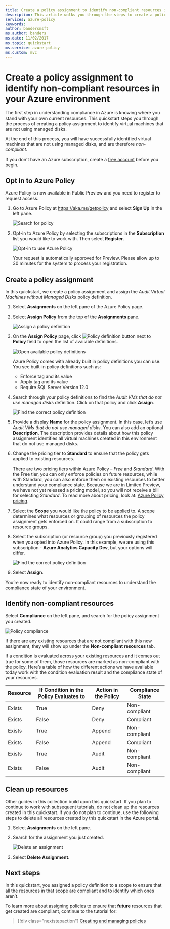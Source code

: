 ```yaml
---
title: Create a policy assignment to identify non-compliant resources in your Azure environment | Microsoft Docs
description: This article walks you through the steps to create a policy definition to identify non-compliant resources.
services: azure-policy
keywords:
author: bandersmsft
ms.author: banders
ms.date: 11/02/2017
ms.topic: quickstart
ms.service: azure-policy
ms.custom: mvc
---
```


# Create a policy assignment to identify non-compliant resources in your Azure environment
The first step in understanding compliance in Azure is knowing where you stand with your own current resources. This quickstart steps you through the process of creating a policy assignment to identify virtual machines that are not using managed disks.

At the end of this process, you will have successfully identified virtual machines that are not using managed disks, and are therefore *non-compliant*.

If you don't have an Azure subscription, create a [free account](https://azure.microsoft.com/free/?WT.mc_id=A261C142F) before you begin.

## Opt in to Azure Policy

Azure Policy is now available in Public Preview and you need to register to request access.

1. Go to Azure Policy at https://aka.ms/getpolicy and select **Sign Up** in the left pane.

   ![Search for policy](media/assign-policy-definition/sign-up.png)

2. Opt-in to Azure Policy by selecting the subscriptions in the **Subscription** list you would like to work with. Then select **Register**.

   ![Opt-in to use Azure Policy](media/assign-policy-definition/preview-opt-in.png)

   Your request is automatically approved for Preview. Please allow up to 30 minutes for the system to process your registration.

## Create a policy assignment

In this quickstart, we create a policy assignment and assign the *Audit Virtual Machines without Managed Disks* policy definition.

1. Select **Assignments** on the left pane of the Azure Policy page.
2. Select **Assign Policy** from the top of the **Assignments** pane.

   ![Assign a policy definition](media/assign-policy-definition/select-assign-policy.png)

3. On the **Assign Policy** page, click ![Policy definition button](media/assign-policy-definition/definitions-button.png) next to **Policy** field to open the list of available definitions.

   ![Open available policy definitions](media/assign-policy-definition/open-policy-definitions.png)

   Azure Policy comes with already built in policy definitions you can use. You see built-in policy definitions such as:

   - Enforce tag and its value
   - Apply tag and its value
   - Require SQL Server Version 12.0

4. Search through your policy definitions to find the *Audit VMs that do not use managed disks* definition. Click on that policy and click **Assign**.

   ![Find the correct policy definition](media/assign-policy-definition/select-available-definition.png)

5. Provide a display **Name** for the policy assignment. In this case, let’s use *Audit VMs that do not use managed disks*. You can also add an optional **Description**. The description provides details about how this policy assignment identifies all virtual machines created in this environment that do not use managed disks.
6. Change the pricing tier to **Standard** to ensure that the policy gets applied to existing resources.

   There are two pricing tiers within Azure Policy – *Free* and *Standard*. With the Free tier, you can only enforce policies on future resources, while with Standard, you can also enforce them on existing resources to better understand your compliance state. Because we are in Limited Preview, we have not yet released a pricing model, so you will not receive a bill for selecting *Standard*. To read more about pricing, look at: [Azure Policy pricing](https://acom-milestone-ignite.azurewebsites.net/pricing/details/azure-policy/).

7. Select the **Scope** you would like the policy to be applied to.  A scope determines what resources or grouping of resources the policy assignment gets enforced on. It could range from a subscription to resource groups.
8. Select the subscription (or resource group) you previously registered when you opted into Azure Policy. In this example, we are using this subscription - **Azure Analytics Capacity Dev**, but your options will differ.

   ![Find the correct policy definition](media/assign-policy-definition/assign-policy.png)

9. Select **Assign**.

You’re now ready to identify non-compliant resources to understand the compliance state of your environment.

## Identify non-compliant resources

Select **Compliance** on the left pane, and search for the policy assignment you created.

![Policy compliance](media/assign-policy-definition/policy-compliance.png)

If there are any existing resources that are not compliant with this new assignment, they will show up under the **Non-compliant resources** tab.

If a condition is evaluated across your existing resources and it comes out true for some of them, those resources are marked as non-compliant with the policy. Here’s a table of how the different actions we have available today work with the condition evaluation result and the compliance state of your resources.

|Resource  |If Condition in the Policy Evaluates to  |Action in the Policy   |Compliance State  |
|-----------|---------|---------|---------|
|Exists     |True     |Deny     |Non-compliant |
|Exists     |False    |Deny     |Compliant     |
|Exists     |True     |Append   |Non-compliant |
|Exists     |False    |Append   |Compliant     |
|Exists     |True     |Audit    |Non-compliant |
|Exists     |False    |Audit    |Non-compliant |

## Clean up resources

Other guides in this collection build upon this quickstart. If you plan to continue to work with subsequent tutorials, do not clean up the resources created in this quickstart. If you do not plan to continue, use the following steps to delete all resources created by this quickstart in the Azure portal.
1. Select **Assignments** on the left pane.
2. Search for the assignment you just created.

   ![Delete an assignment](media/assign-policy-definition/delete-assignment.png)

3.	Select **Delete Assignment**.

## Next steps

In this quickstart, you assigned a policy definition to a scope to ensure that all the resources in that scope are compliant and to identify which ones aren’t.

To learn more about assigning policies to ensure that **future** resources that get created are compliant, continue to the tutorial for:

> [!div class="nextstepaction"]
> [Creating and managing policies](./create-manage-policy.md)
